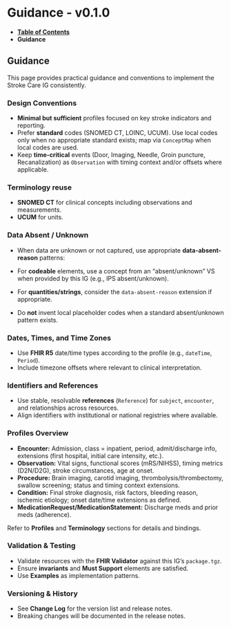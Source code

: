 # Guidance - v0.1.0

* [**Table of Contents**](toc.md)
* **Guidance**

## Guidance

This page provides practical guidance and conventions to implement the Stroke Care IG consistently.

### Design Conventions

* **Minimal but sufficient** profiles focused on key stroke indicators and reporting.
* Prefer **standard** codes (SNOMED CT, LOINC, UCUM). Use local codes only when no appropriate standard exists; map via `ConceptMap` when local codes are used.
* Keep **time-critical** events (Door, Imaging, Needle, Groin puncture, Recanalization) as `Observation` with timing context and/or offsets where applicable.

### Terminology reuse

* **SNOMED CT** for clinical concepts including observations and measurements.
* **UCUM** for units.

### Data Absent / Unknown

* When data are unknown or not captured, use appropriate **data-absent-reason** patterns: 
* For **codeable** elements, use a concept from an “absent/unknown” VS when provided by this IG (e.g., IPS absent/unknown).
* For **quantities/strings**, consider the `data-absent-reason` extension if appropriate.
 
* Do **not** invent local placeholder codes when a standard absent/unknown pattern exists.

### Dates, Times, and Time Zones

* Use **FHIR R5** date/time types according to the profile (e.g., `dateTime`, `Period`).
* Include timezone offsets where relevant to clinical interpretation.

### Identifiers and References

* Use stable, resolvable **references** (`Reference`) for `subject`, `encounter`, and relationships across resources.
* Align identifiers with institutional or national registries where available.

### Profiles Overview

* **Encounter:** Admission, class = inpatient, period, admit/discharge info, extensions (first hospital, initial care intensity, etc.).
* **Observation:** Vital signs, functional scores (mRS/NIHSS), timing metrics (D2N/D2G), stroke circumstances, age at onset.
* **Procedure:** Brain imaging, carotid imaging, thrombolysis/thrombectomy, swallow screening; status and timing context extensions.
* **Condition:** Final stroke diagnosis, risk factors, bleeding reason, ischemic etiology; onset date/time extensions as defined.
* **MedicationRequest/MedicationStatement:** Discharge meds and prior meds (adherence).

Refer to **Profiles** and **Terminology** sections for details and bindings.

### Validation & Testing

* Validate resources with the **FHIR Validator** against this IG’s `package.tgz`.
* Ensure **invariants** and **Must Support** elements are satisfied.
* Use **Examples** as implementation patterns.

### Versioning & History

* See **Change Log** for the version list and release notes.
* Breaking changes will be documented in the release notes.

